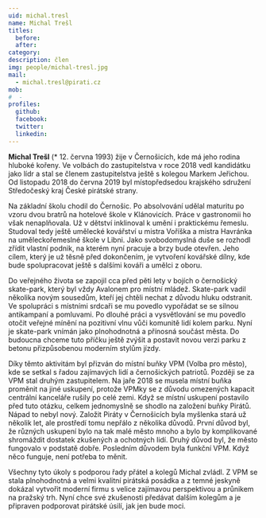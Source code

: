 ```yaml
---
uid: michal.tresl
name: Michal Trešl
titles:
  before: 
  after: 
category:
description: člen
img: people/michal-tresl.jpg
mail:
  - michal.tresl@pirati.cz
mob:
#  - 
profiles:
  github:
  facebook:
  twitter:
  linkedin:
---
```

**Michal Trešl** (* 12. června 1993) žije v Černošicích, kde má jeho rodina hluboké kořeny. Ve volbách do zastupitelstva v roce 2018 vedl kandidátku jako lídr a stal se členem zastupitelstva ještě s kolegou Markem Jeřichou. Od listopadu 2018 do června 2019 byl místopředsedou krajského sdružení Středočeský kraj České pirátské strany.

Na základní školu chodil do Černošic. Po absolvování udělal maturitu po vzoru dvou bratrů na hotelové škole v Klánovicích. Práce v gastronomii ho však nenaplňovala. Už v dětství inklinoval k umění i praktickému řemeslu. Studoval tedy ještě umělecké kovářství u mistra Voříška a mistra Havránka na uměleckořemeslné škole v Libni. Jako svobodomyslná duše se rozhodl zřídit vlastní podnik, na kterém nyní pracuje a brzy bude otevřen. Jeho cílem, který je už těsně před dokončením, je vytvoření kovářské dílny, kde bude spolupracovat ještě s dalšími kováři a umělci z oboru. 

Do veřejného života se zapojil cca před pěti lety v bojích o černošický skate-park, který byl vždy Avalonem pro místní mládež. Skate-park vadil několika novým sousedům, kteří jej chtěli nechat z důvodu hluku odstranit. Ve spolupráci s místními srdcaři se mu povedlo vypořádat se se silnou antikampaní a pomluvami. Po dlouhé práci a vysvětlování se mu povedlo otočit veřejné mínění na pozitivní vlnu vůči komunitě lidí kolem parku. Nyní je skate-park vnímán jako plnohodnotná a přínosná součást města. Do budoucna chceme tuto příčku ještě zvýšit a postavit novou verzi parku z betonu přizpůsobenou moderním stylům jízdy.

Díky těmto aktivitám byl přizván do místní buňky VPM (Volba pro město), kde se setkal s řadou zajímavých lidí a černošických patriotů. Později se za VPM stal druhým zastupitelem. Na jaře 2018 se musela místní buňka proměnit na jiné uskupení, protože VPMky se z důvodu omezených kapacit centrální kanceláře rušily po celé zemi. Když se místní uskupení postavilo před tuto otázku, celkem jednomyslně se shodlo na založení buňky Pirátů. Nápad to nebyl nový. Založit Piráty v Černošicích byla myšlenka stará už několik let, ale prostředí tomu nepřálo z několika důvodů. První důvod byl, že různých uskupení bylo na tak malé město mnoho a bylo by komplikované shromáždit dostatek zkušených a ochotných lidí. Druhý důvod byl, že město fungovalo v podstatě dobře. Posledním důvodem byla funkční VPM. Když něco funguje, není potřeba to měnit. 

Všechny tyto úkoly s podporou řady přátel a kolegů Michal zvládl. Z VPM se stala plnohodnotná a velmi kvalitní pirátská posádka a z temné jeskyně dokázal vytvořit moderní firmu s velice zajímavou perspektivou a průnikem na pražský trh. Nyní chce své zkušenosti předávat dalším kolegům a je připraven podporovat pirátské úsilí, jak jen bude moci.

